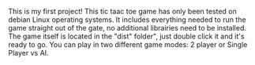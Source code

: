 This is my first project! This tic taac toe game has only been tested on debian Linux operating systems. It includes everything needed to run the game straight out of the gate, no additional librairies need to be installed.
The game itself is located in the "dist" folder", just double click it and it's ready to go.
You can play in two different game modes: 2 player or Single Player vs AI.

